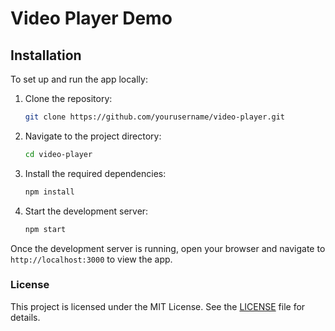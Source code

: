 # Video Player Demo

## Installation

To set up and run the app locally:

1. Clone the repository:
   ```bash
   git clone https://github.com/yourusername/video-player.git
   ```

2. Navigate to the project directory:
   ```bash
   cd video-player
   ```

3. Install the required dependencies:
   ```bash
   npm install
   ```

4. Start the development server:
   ```bash
   npm start
   ```

Once the development server is running, open your browser and navigate to `http://localhost:3000` to view the app.

### License

This project is licensed under the MIT License. See the [LICENSE](LICENSE) file for details.
